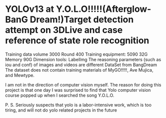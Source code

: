 # YOLOv13 at Y.O.L.O!!!!!(Afterglow-BanG Dream!)Target detection attempt on 3DLive and case reference of state role recognition

Training data volume 3000
Round 400
Training equipment: 5090 32G Memory 90G
Dimension tools: LabelImg
The reasoning parameters (such as iou and conf) of images and videos are different
DataSet from BangDream
The dataset does not contain training materials of MyGO!!!!!, Ave Mujica, and Mewtype.

I am not in the direction of computer vision myself. The reason for doing this project is that one day I was surprised to find that Yolo computer vision course popped up when I searched the song Y.O.L.O.

P. S. Seriously suspects that yolo is a labor-intensive work, which is too tiring, and will not do yolo related projects in the future

